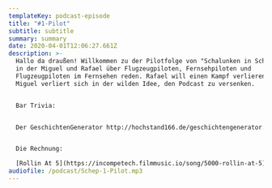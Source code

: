 ```yaml
---
templateKey: podcast-episode
title: "#1-Pilot"
subtitle: subtitle
summary: summary
date: 2020-04-01T12:06:27.661Z
description: >-
  Hallo da draußen! Willkommen zu der Pilotfolge von "Schalunken in Schalunken",
  in der Miguel und Rafael über Flugzeugpiloten, Fernsehpiloten und
  Flugzeugpiloten im Fernsehen reden. Rafael will einen Kampf verlieren und
  Miguel verliert sich in der wilden Idee, den Podcast zu versenken. 


  Bar Trivia:


  Der GeschichtenGenerator http://hochstand166.de/geschichtengenerator.html


  Die Rechnung:

  [Rollin At 5](https://incompetech.filmmusic.io/song/5000-rollin-at-5) by Kevin MacLeod ([CC BY](http://creativecommons.org/licenses/by/4.0/))
audiofile: /podcast/Schep-1-Pilot.mp3
---
```

